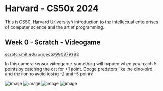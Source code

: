 # Harvard - CS50x 2024
This is CS50, Harvard University’s introduction to the intellectual enterprises of computer science and the art of programming.

## Week 0 - Scratch - Videogame
[scratch.mit.edu/projects/990379862](https://scratch.mit.edu/projects/990379862)

In this camera sensor videogame, something will happen when you reach 5 points by catching the cat for +1 point. Dodge predators like the dino-bird and the lion to avoid losing -2 and -5 points!

![image](https://github.com/anjimenezp/Harvard_CS50x_W0_Scratch/assets/55604046/0f7a2637-7dbc-477a-9fb8-d693d7a110ab)
![image](https://github.com/anjimenezp/Harvard_CS50x_W0_Scratch/assets/55604046/5239b57b-2720-4cdd-86d8-b7c8ea97c740)
![image](https://github.com/anjimenezp/Harvard_CS50x_W0_Scratch/assets/55604046/8e4675d7-db33-4c30-9e91-e82aa1356ceb)
![image](https://github.com/anjimenezp/Harvard_CS50x_W0_Scratch/assets/55604046/8e759372-afb5-4268-9566-e825e5045f21)


